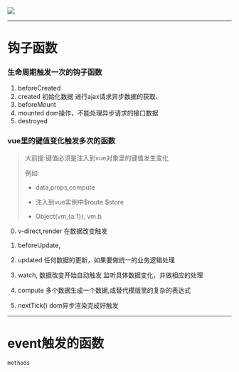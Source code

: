 ![](./1.tif)

-------------------
# 钩子函数

### 生命周期触发一次的钩子函数

1. beforeCreated  
1. created  初始化数据  进行ajax请求异步数据的获取、
1. beforeMount
1. mounted   dom操作，不能处理异步请求的接口数据
1. destroyed


### vue里的键值变化触发多次的函数
> 大前提:键值必须是注入到vue对象里的键值发生变化
>
> 例如: 
>
> * data,props,compute
>
> * 注入到vue实例中$route $store
>
> * Object(vm,{a:1}),   vm.b

0. v-direct,render 在数据改变触发

1. beforeUpdate,
2.  updated  任何数据的更新，如果要做统一的业务逻辑处理
  
2. watch, 数据改变开始自动触发 监听具体数据变化，并做相应的处理
3. compute 多个数据生成一个数据,或替代模版里的复杂的表达式

4. nextTick() dom异步渲染完成好触发



-------------------
# event触发的函数

```
methods
```







